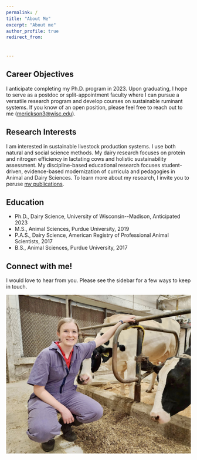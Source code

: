 ```yaml
---
permalink: /
title: "About Me"
excerpt: "About me"
author_profile: true
redirect_from: 


---
```



Career Objectives
-----
I anticipate completing my Ph.D. program in 2023. Upon graduating, I hope to serve as a postdoc or split-appointment faculty where I can pursue a versatile research program and develop courses on sustainable ruminant systems. If you know of an open position, please feel free to reach out to me (merickson3@wisc.edu).

Research Interests
-----
I am interested in sustainable livestock production systems. I use both natural and social science methods. My dairy research focuses on protein and nitrogen efficiency in lactating cows and holistic sustainability assessment. My discipline-based educational research focuses student-driven, evidence-based modernization of curricula and pedagogies in Animal and Dairy Sciences. To learn more about my research, I invite you to peruse [my publications](https://merickson3.github.io/publications/). 

Education
-----
- Ph.D., Dairy Science, University of Wisconsin--Madison, Anticipated 2023
- M.S., Animal Sciences, Purdue University, 2019
- P.A.S., Dairy Science, American Registry of Professional Animal Scientists, 2017
- B.S., Animal Sciences, Purdue University, 2017

Connect with me!
-----
I would love to hear from you. Please see the sidebar for a few ways to keep in touch. 



![Me and a study participant](mgericksoncows.jpg)
